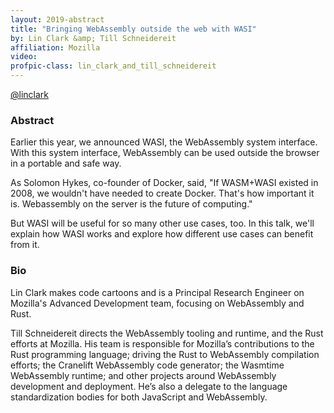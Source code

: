 ```yaml
---
layout: 2019-abstract
title: "Bringing WebAssembly outside the web with WASI"
by: Lin Clark &amp; Till Schneidereit
affiliation: Mozilla
video: 
profpic-class: lin_clark_and_till_schneidereit
---
```


[@linclark](https://twitter.com/linclark)
<br/>

### Abstract

Earlier this year, we announced WASI, the WebAssembly system interface. With this system interface, WebAssembly can be used outside the browser in a portable and safe way.

As Solomon Hykes, co-founder of Docker, said, "If WASM+WASI existed in 2008, we wouldn't have needed to create Docker. That's how important it is. Webassembly on the server is the future of computing."

But WASI will be useful for so many other use cases, too. In this talk, we'll explain how WASI works and explore how different use cases can benefit from it.

### Bio

Lin Clark makes code cartoons and is a Principal Research Engineer on Mozilla's Advanced Development team, focusing on WebAssembly and Rust.

Till Schneidereit directs the WebAssembly tooling and runtime, and the Rust efforts at Mozilla. His team is responsible for Mozilla’s contributions to the Rust programming language; driving the Rust to WebAssembly compilation efforts; the Cranelift WebAssembly code generator; the Wasmtime WebAssembly runtime; and other projects around WebAssembly development and deployment. He’s also a delegate to the language standardization bodies for both JavaScript and WebAssembly.

